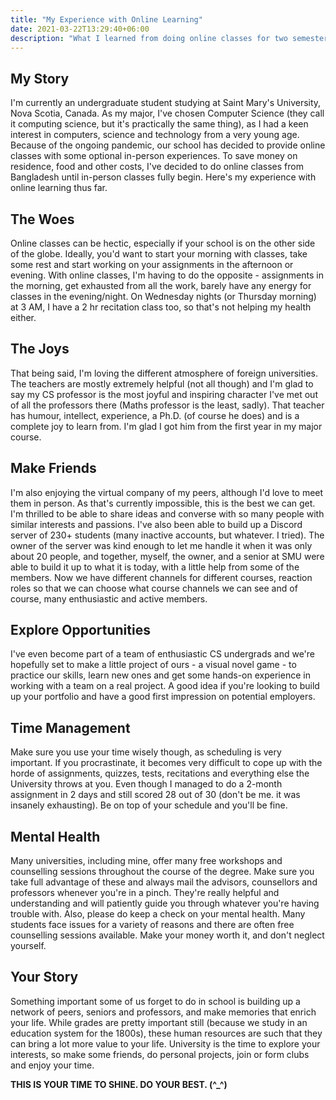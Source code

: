 ```yaml
---
title: "My Experience with Online Learning"
date: 2021-03-22T13:29:40+06:00
description: "What I learned from doing online classes for two semesters at a foreign University"
---
```


## My Story

I'm currently an undergraduate student studying at Saint Mary's University, Nova Scotia, Canada. As my major, I've chosen Computer Science (they call it computing science, but it's practically the same thing), as I had a keen interest in computers, science and technology from a very young age. Because of the ongoing pandemic, our school has decided to provide online classes with some optional in-person experiences. To save money on residence, food and other costs, I've decided to do online classes from Bangladesh until in-person classes fully begin. Here's my experience with online learning thus far.

## The Woes

Online classes can be hectic, especially if your school is on the other side of the globe. Ideally, you'd want to start your morning with classes, take some rest and start working on your assignments in the afternoon or evening. With online classes, I'm having to do the opposite - assignments in the morning, get exhausted from all the work, barely have any energy for classes in the evening/night. On Wednesday nights (or Thursday morning) at 3 AM, I have a 2 hr recitation class too, so that's not helping my health either.

## The Joys

That being said, I'm loving the different atmosphere of foreign universities. The teachers are mostly extremely helpful (not all though) and I'm glad to say my CS professor is the most joyful and inspiring character I've met out of all the professors there (Maths professor is the least, sadly). That teacher has humour, intellect, experience, a Ph.D. (of course he does) and is a complete joy to learn from. I'm glad I got him from the first year in my major course.

## Make Friends

I'm also enjoying the virtual company of my peers, although I'd love to meet them in person. As that's currently impossible, this is the best we can get. I'm thrilled to be able to share ideas and converse with so many people with similar interests and passions. I've also been able to build up a Discord server of 230+ students (many inactive accounts, but whatever. I tried). The owner of the server was kind enough to let me handle it when it was only about 20 people, and together, myself, the owner, and a senior at SMU were able to build it up to what it is today, with a little help from some of the members. Now we have different channels for different courses, reaction roles so that we can choose what course channels we can see and of course, many enthusiastic and active members.

## Explore Opportunities

I've even become part of a team of enthusiastic CS undergrads and we're hopefully set to make a little project of ours - a visual novel game - to practice our skills, learn new ones and get some hands-on experience in working with a team on a real project. A good idea if you're looking to build up your portfolio and have a good first impression on potential employers.

## Time Management

Make sure you use your time wisely though, as scheduling is very important. If you procrastinate, it becomes very difficult to cope up with the horde of assignments, quizzes, tests, recitations and everything else the University throws at you. Even though I managed to do a 2-month assignment in 2 days and still scored 28 out of 30 (don't be me. it was insanely exhausting). Be on top of your schedule and you'll be fine.

## Mental Health

Many universities, including mine, offer many free workshops and counselling sessions throughout the course of the degree. Make sure you take full advantage of these and always mail the advisors, counsellors and professors whenever you're in a pinch. They're really helpful and understanding and will patiently guide you through whatever you're having trouble with. Also, please do keep a check on your mental health. Many students face issues for a variety of reasons and there are often free counselling sessions available. Make your money worth it, and don't neglect yourself.

## Your Story

Something important some of us forget to do in school is building up a network of peers, seniors and professors, and make memories that enrich your life. While grades are pretty important still (because we study in an education system for the 1800s), these human resources are such that they can bring a lot more value to your life. University is the time to explore your interests, so make some friends, do personal projects, join or form clubs and enjoy your time.

**THIS IS YOUR TIME TO SHINE. DO YOUR BEST. (^\_^)**
